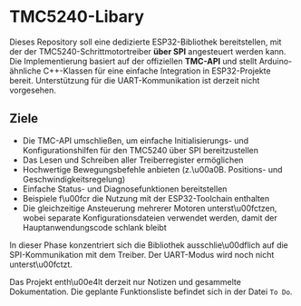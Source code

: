 # TMC5240-Libary

Dieses Repository soll eine dedizierte ESP32-Bibliothek bereitstellen, mit der der TMC5240-Schrittmotortreiber **über SPI** angesteuert werden kann. Die Implementierung basiert auf der offiziellen **TMC-API** und stellt Arduino-ähnliche C++-Klassen für eine einfache Integration in ESP32-Projekte bereit. Unterstützung für die UART-Kommunikation ist derzeit nicht vorgesehen.

## Ziele
- Die TMC-API umschließen, um einfache Initialisierungs- und Konfigurationshilfen für den TMC5240 über SPI bereitzustellen
- Das Lesen und Schreiben aller Treiberregister ermöglichen
- Hochwertige Bewegungsbefehle anbieten (z.\u00a0B. Positions- und Geschwindigkeitsregelung)
- Einfache Status- und Diagnosefunktionen bereitstellen
- Beispiele f\u00fcr die Nutzung mit der ESP32-Toolchain enthalten
- Die gleichzeitige Ansteuerung mehrerer Motoren unterst\u00fctzen, wobei separate Konfigurationsdateien verwendet werden, damit der Hauptanwendungscode schlank bleibt

In dieser Phase konzentriert sich die Bibliothek ausschlie\u00dflich auf die SPI-Kommunikation mit dem Treiber. Der UART-Modus wird noch nicht unterst\u00fctzt.

Das Projekt enth\u00e4lt derzeit nur Notizen und gesammelte Dokumentation. Die geplante Funktionsliste befindet sich in der Datei `To Do`.

